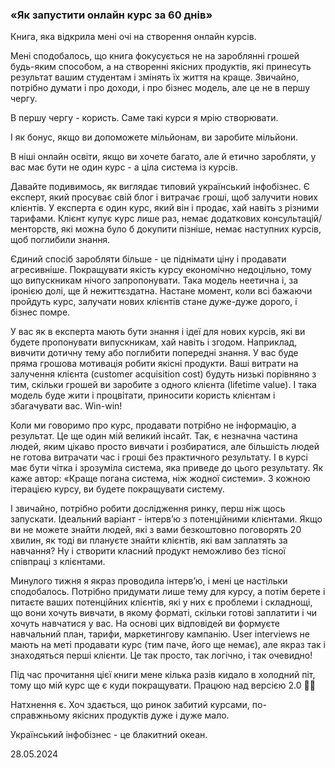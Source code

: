 ### «Як запустити онлайн курс за 60 днів»

Книга, яка відкрила мені очі на створення онлайн курсів.

Мені сподобалось, що книга фокусується не на зароблянні грошей будь-яким способом, а на створенні якісних продуктів, які принесуть результат вашим студентам і змінять їх життя на краще. Звичайно, потрібно думати і про доходи, і про бізнес модель, але це не в першу чергу.

В першу чергу - користь. Саме такі курси я мрію створювати.

І як бонус, якщо ви допоможете мільйонам, ви заробите мільйони.

В ніші онлайн освіти, якщо ви хочете багато, але й етично заробляти, у вас має бути не один курс - а ціла система із курсів.

Давайте подивимось, як виглядає типовий український інфобізнес. Є експерт, який просуває свій блог і витрачає гроші, щоб залучити нових клієнтів. У експерта є один курс, який він і продає, хай навіть з різними тарифами. Клієнт купує курс лише раз, немає додаткових консультацій/менторств, які можна було б докупити пізніше, немає наступних курсів, щоб поглибили знання.

Єдиний спосіб заробляти більше - це піднімати ціну і продавати агресивніше. Покращувати якість курсу економічно недоцільно, тому що випускникам нічого запропонувати. Така модель неетична і, за іронією долі, ще й нежиттєздатна. Настане момент, коли всі бажаючи пройдуть курс, залучати нових клієнтів стане дуже-дуже дорого, і бізнес помре.

У вас як в експерта мають бути знання і ідеї для нових курсів, які ви будете пропонувати випускникам, хай навіть і згодом. Наприклад, вивчити дотичну тему або поглибити попередні знання. У вас буде пряма грошова мотивація робити якісні продукти. Ваші витрати на залучення клієнта (customer acquisition cost) будуть низькі порівняно з тим, скільки грошей ви заробите з одного клієнта (lifetime value). І така модель буде жити і процвітати, приносити користь клієнтам і збагачувати вас. Win-win!

Коли ми говоримо про курс, продавати потрібно не інформацію, а результат. Це ще один мій великий інсайт. Так, є незначна частина людей, яким цікаво просто вивчати і розбиратися, але більшість людей не готова витрачати час і гроші без практичного результату. І в курсі має бути чітка і зрозуміла система, яка приведе до цього результату. Як каже автор: «Краще погана система, ніж жодної системи». З кожною ітерацією курсу, ви будете покращувати систему.

І звичайно, потрібно робити дослідження ринку, перш ніж щось запускати. Ідеальний варіант - інтервʼю з потенційними клієнтами. Якщо ви не можете знайти людей, які з вами безкоштовно поговорять 20 хвилин, як тоді ви плануєте знайти клієнтів, які вам заплатять за навчання? Ну і створити класний продукт неможливо без тісної співпраці з клієнтами.

Минулого тижня я якраз проводила інтервʼю, і мені це настільки сподобалось. Потрібно придумати лише тему для курсу, а потім берете і питаєте ваших потенційних клієнтів, які у них є проблеми і складнощі, що вони хочуть вивчати, в якому форматі, скільки готові заплатити і чи хочуть навчатися у вас. На основі цих відповідей ви формуєте навчальний план, тарифи, маркетингову кампанію. User interviews не мають на меті продавати курс (тим паче, його ще немає), але якраз так і знаходяться перші клієнти. Це так просто, так логічно, і так очевидно!

Під час прочитання цієї книги мене кілька разів кидало в холодний піт, тому що мій курс ще є куди покращувати. Працюю над версією 2.0 💪🏻

Натхнення є. Хоч здається, що ринок забитий курсами, по-справжньому якісних продуктів дуже і дуже мало.

Український інфобізнес - це блакитний океан.

28.05.2024
